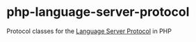 # php-language-server-protocol

Protocol classes for the [Language Server Protocol](https://microsoft.github.io/language-server-protocol/) in PHP
